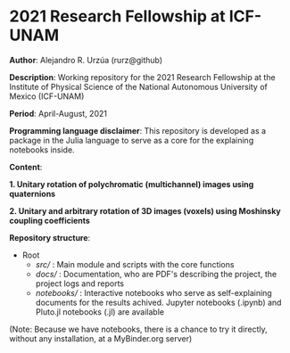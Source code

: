 # 2021 Research Fellowship at ICF-UNAM



**Author**: Alejandro R. Urzúa (rurz@github)

**Description**: Working repository for the 2021 Research Fellowship at the Institute of Physical Science of the National Autonomous University of Mexico (ICF-UNAM)

**Period**: April-August, 2021

**Programming language disclaimer**: This repository is developed as a package in the Julia language to serve as a core for the explaining notebooks inside.

**Content**:

**1.  Unitary rotation of polychromatic (multichannel) images using quaternions**

**2. Unitary and arbitrary rotation of 3D images (voxels) using Moshinsky coupling coefficients**

**Repository structure**:

- Root
  - *src/* : Main module and scripts with the core functions
  - *docs/* : Documentation, who are PDF's describing the project, the project logs and reports
  - *notebooks/* : Interactive notebooks who serve as  self-explaining documents for the results achived. Jupyter notebooks  (.ipynb) and Pluto.jl notebooks (.jl) are available

(Note: Because we have notebooks, there is a chance to try it directly, without any installation, at a MyBinder.org server)